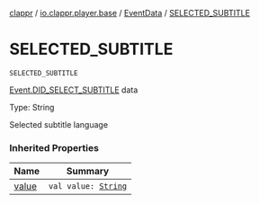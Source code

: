 [clappr](../../index.md) / [io.clappr.player.base](../index.md) / [EventData](index.md) / [SELECTED_SUBTITLE](./-s-e-l-e-c-t-e-d_-s-u-b-t-i-t-l-e.md)

# SELECTED_SUBTITLE

`SELECTED_SUBTITLE`

[Event.DID_SELECT_SUBTITLE](../-event/-d-i-d_-s-e-l-e-c-t_-s-u-b-t-i-t-l-e.md) data

Type: String

Selected subtitle language

### Inherited Properties

| Name | Summary |
|---|---|
| [value](value.md) | `val value: `[`String`](https://kotlinlang.org/api/latest/jvm/stdlib/kotlin/-string/index.html) |
